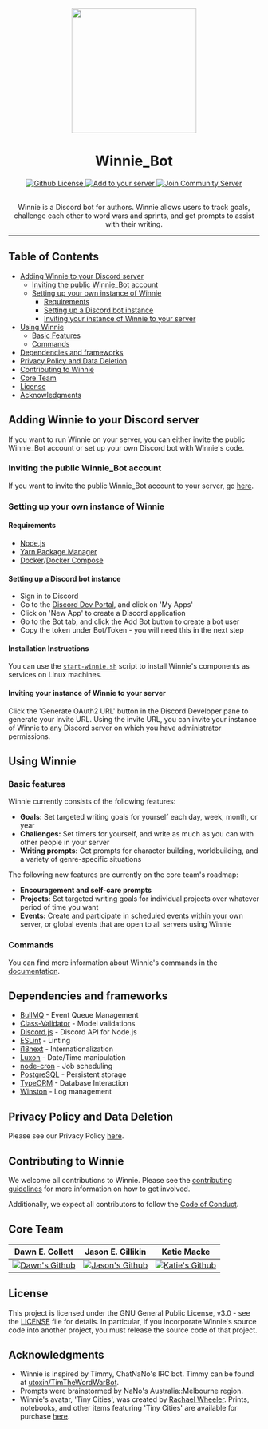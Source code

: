 <div align="center">
  <img src="https://cdn.discordapp.com/avatars/386676183791829002/7db6a3630cd239e8f666fb9f00a2cd83.png?size=1024" height="250" />
  <h1>Winnie_Bot</h1>

  <a href="https://github.com/aigeroni/Winnie_Bot/blob/main/LICENSE">
    <img src="https://img.shields.io/github/license/aigeroni/Winnie_Bot.svg?style=flat-square" alt="Github License" />
  </a>
  <a href="https://discordapp.com/api/oauth2/authorize?client_id=386676183791829002&permissions=0&scope=bot%20applications.commands">
    <img src="https://img.shields.io/badge/Add%20to%20your-server-7289DA.svg?style=flat-square" alt="Add to your server" />
  </a>
   <a href="https://discord.gg/mvZZMhK">
    <img src="https://img.shields.io/badge/Join%20the%20community-Discord-7289DA.svg?style=flat-square" alt="Join Community Server" />
  </a>

  <br />
  <br />

  <p>Winnie is a Discord bot for authors. Winnie allows users to track goals, challenge each other to word wars and sprints, and get prompts to assist with their writing.</p>

<hr />
</div>

## Table of Contents

* [Adding Winnie to your Discord server](#adding-winnie-to-your-discord-server)
  * [Inviting the public Winnie_Bot account](#inviting-the-public-winnie-bot-account)
  * [Setting up your own instance of Winnie](#setting-up-your-own-instance-of-winnie)
    * [Requirements](#requirements)
    * [Setting up a Discord bot instance](#setting-up-a-discord-bot-instance)
    * [Inviting your instance of Winnie to your server](#inviting-your-instance-of-winnie-to-your-server)
* [Using Winnie](#using-winnie)
  * [Basic Features](#basic-features)
  * [Commands](#commands)
* [Dependencies and frameworks](#Dependencies-and-frameworks)
* [Privacy Policy and Data Deletion](#privacy-policy-and-data-deletion)
* [Contributing to Winnie](#contributing-to-winnie)
* [Core Team](#core-team)
* [License](#license)
* [Acknowledgments](#acknowledgments)

## Adding Winnie to your Discord server

If you want to run Winnie on your server, you can either invite the public Winnie_Bot account or set up your own Discord bot with Winnie's code.

### Inviting the public Winnie_Bot account

If you want to invite the public Winnie_Bot account to your server, go [here](https://discordapp.com/api/oauth2/authorize?client_id=386676183791829002&permissions=0&scope=bot%20applications.commands).

### Setting up your own instance of Winnie

#### Requirements

* [Node.js](https://nodejs.org/en/)
* [Yarn Package Manager](https://yarnpkg.com/)
* [Docker](https://www.docker.com/)/[Docker Compose](https://docs.docker.com/compose/)

#### Setting up a Discord bot instance

* Sign in to Discord
* Go to the [Discord Dev Portal](https://discordapp.com/developers/), and click on 'My Apps'
* Click on 'New App' to create a Discord application
* Go to the Bot tab, and click the Add Bot button to create a bot user
* Copy the token under Bot/Token - you will need this in the next step

#### Installation Instructions

You can use the [`start-winnie.sh`](./start-winnie.sh) script to install Winnie's components as services on Linux machines.

#### Inviting your instance of Winnie to your server

Click the 'Generate OAuth2 URL' button in the Discord Developer pane to generate your invite URL.  Using the invite URL, you can invite your instance of Winnie to any Discord server on which you have administrator permissions.

## Using Winnie

### Basic features

Winnie currently consists of the following features:

* **Goals:** Set targeted writing goals for yourself each day, week, month, or year
* **Challenges:** Set timers for yourself, and write as much as you can with other people in your server
* **Writing prompts:** Get prompts for character building, worldbuilding, and a variety of genre-specific situations

The following new features are currently on the core team's roadmap:

* **Encouragement and self-care prompts**
* **Projects:** Set targeted writing goals for individual projects over whatever period of time you want
* **Events:** Create and participate in scheduled events within your own server, or global events that are open to all servers using Winnie

### Commands

You can find more information about Winnie's commands in the [documentation](https://github.com/aigeroni/Winnie_Docs).

## Dependencies and frameworks

* [BullMQ](https://github.com/taskforcesh/bullmq) - Event Queue Management
* [Class-Validator](https://github.com/typestack/class-validator) - Model validations
* [Discord.js](https://discord.js.org) - Discord API for Node.js
* [ESLint](https://eslint.org/) - Linting
* [i18next](https://www.i18next.com/) - Internationalization
* [Luxon](https://moment.github.io/luxon/#/) - Date/Time manipulation
* [node-cron](https://nodecron.com/) - Job scheduling
* [PostgreSQL](https://www.postgresql.org/) - Persistent storage
* [TypeORM](https://typeorm.io/#/) - Database Interaction
* [Winston](https://github.com/winstonjs/winston) - Log management

## Privacy Policy and Data Deletion

Please see our Privacy Policy [here](./PRIVACY.md).

## Contributing to Winnie

We welcome all contributions to Winnie.  Please see the [contributing guidelines](./CONTRIBUTING.md) for more information on how to get involved.

Additionally, we expect all contributors to follow the [Code of Conduct](./CODE_OF_CONDUCT.md).

## Core Team

| Dawn E. Collett | Jason E. Gillikin | Katie Macke |
|---|---|---|
| [![Dawn's Github](https://avatars1.githubusercontent.com/u/28942094?s=100&v=4)](https://github.com/lisushka) | [![Jason's Github](https://avatars2.githubusercontent.com/u/7763031?s=100&v=4)](https://github.com/jegillikin) | [![Katie's Github](https://avatars1.githubusercontent.com/u/12132647?s=100&v=4)](https://github.com/asleepysheepy) |

## License

This project is licensed under the GNU General Public License, v3.0 - see the [LICENSE](LICENSE) file for details.  In particular, if you incorporate Winnie's source code into another project, you must release the source code of that project.

## Acknowledgments

* Winnie is inspired by Timmy, ChatNaNo's IRC bot.  Timmy can be found at [utoxin/TimTheWordWarBot](https://github.com/utoxin/TimTheWordWarBot).
* Prompts were brainstormed by NaNo's Australia::Melbourne region.
* Winnie's avatar, 'Tiny Cities', was created by [Rachael Wheeler](http://www.rachaelw.com.au/).  Prints, notebooks, and other items featuring 'Tiny Cities' are available for purchase [here](https://www.redbubble.com/people/scorpiraw/works/33012468-tiny-cities).
